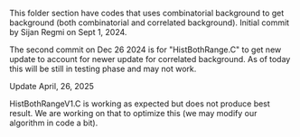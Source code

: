 This folder section have codes that uses combinatorial background to get background (both combinatorial and correlated background). Initial commit by Sijan Regmi on Sept 1, 2024.

The second commit on Dec 26 2024 is for "HistBothRange.C" to get new update to account for newer update for correlated background. As of today this will be still in testing phase and may not work.

Update April, 26, 2025

HistBothRangeV1.C is working as expected but does not produce best result. We are working on that to optimize this (we may modify our algorithm in code a bit).
